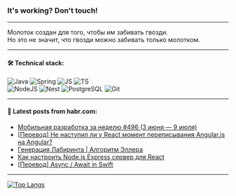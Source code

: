 ### It's working? Don't touch!

---
Молоток создан для того, чтобы им забивать гвозди. <br>
Но это не значит, что гвозди можно забивать только молотком.

---

#### 🛠️ Technical stack:

![Java](https://img.shields.io/badge/Java-informational?logo=Oracle&style=flat&logoColor=white&color=FF4500)
![Spring](https://img.shields.io/badge/SpringBoot-informational?logo=SpringBoot&style=flat&logoColor=white&color=6495ED)
![JS](https://img.shields.io/badge/JS-informational?logo=javaScript&style=flat&logoColor=black&color=F7Df1E)
![TS](https://img.shields.io/badge/TypeScript-informational?logo=typeScript&style=flat&logoColor=black&color=0667A8)  <br>
![NodeJS](https://img.shields.io/badge/NodeJS-informational?logo=node.js&style=flat&logoColor=white&color=43853D)
![Nest](https://img.shields.io/badge/NestJS-informational?logo=NestJS&style=flat&logoColor=white&color=red)
![PostgreSQL](https://img.shields.io/badge/PostgreSQL-informational?logo=PostgreSQL&style=flat&logoColor=white&color=DAA520)
![Git](https://img.shields.io/badge/Git-informational?logo=git&style=flat&logoColor=white&color=778899)

___

#### 💬 Latest posts from habr.com:

<!-- BLOG-POST-LIST:START -->
- [Мобильная разработка за неделю #496 &lpar;3 июня — 9 июля&rpar;](https://habr.com/ru/companies/productivity_inside/articles/746930/?utm_source=habrahabr&utm_medium=rss&utm_campaign=746930)
- [[Перевод] Не наступил ли у React момент переписывания Angular.js на Angular?](https://habr.com/ru/articles/746918/?utm_source=habrahabr&utm_medium=rss&utm_campaign=746918)
- [Генерация Лабиринта | Алгоритм Эллера](https://habr.com/ru/articles/746916/?utm_source=habrahabr&utm_medium=rss&utm_campaign=746916)
- [Как настроить Node.js Express сервер для React](https://habr.com/ru/articles/746906/?utm_source=habrahabr&utm_medium=rss&utm_campaign=746906)
- [[Перевод] Async / Await in Swift](https://habr.com/ru/articles/746892/?utm_source=habrahabr&utm_medium=rss&utm_campaign=746892)
<!-- BLOG-POST-LIST:END -->

---
[![Top Langs](https://github-readme-stats-git-master-advtsetting-gmailcom.vercel.app/api/top-langs/?username=zloylis&langs_count=10&hide_title=false&title_color=e6edf3&size_weight=0.5&count_weight=0.5&layout=compact&hide_border=true&theme=dracula)](https://github.com/zloylis)

<!-- ![GitHub stats](https://github-readme-stats-git-master-advtsetting-gmailcom.vercel.app/api?username=zloylis&show_icons=true&hide_border=true&theme=dracula&hide_title=true&include_all_commits=true&count_private=true&hide=contribs&hide_rank=true) -->
